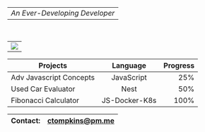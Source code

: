 <div align="center">
    <table>
        <tr>
            <td>
                <em>An Ever-Developing Developer</em><br />
            </td>
        </tr>
    </table>
</div><br />
<div align="center" border="5px solid red">
    <table>
        <tr>
            <td>
                <img src="https://user-images.githubusercontent.com/4887640/133912224-dcf8f361-3a8c-470e-9040-93477b05b4a6.gif" />
            </td>
        </tr>
    </table>
</div>
<div align="center">

| Projects   |     Language     |  Progress |
|----------|:-------------:|------:|
| Adv Javascript Concepts|  JavaScript | 25% |
| Used Car Evaluator |    Nest   |   50% |
| Fibonacci Calculator | JS-Docker-K8s |  100% |

 | Contact: | ctompkins@pm.me |
 |----------|:-------------:|
  
</div>


